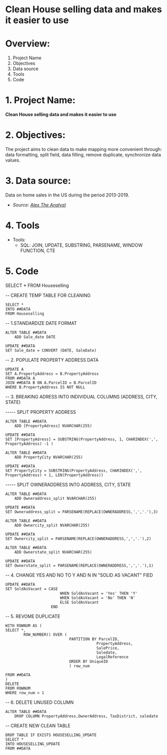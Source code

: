 # Clean House selling data and makes it easier to use

# Overview:
1. Project Name
2. Objectives
3. Data source
4. Tools
5. Code


# 1. Project Name:

**Clean House selling data and makes it easier to use**

# 2. Objectives:

The project aims to clean data to make mapping more convenient through: data formatting, split field, data filling, remove duplicate, synchronize data values.

# 3. Data source:

Data on home sales in the US during the period 2013-2019.
- *Source: [Alex The Analyst](https://github.com/AlexTheAnalyst/PortfolioProjects/blob/main/Nashville%20Housing%20Data%20for%20Data%20Cleaning.xlsx)*

# 4. Tools

- Tools:
  * SQL: JOIN, UPDATE, SUBSTRING, PARSENAME, WINDOW FUNCTION, CTE

# 5. Code
	
SELECT * 
FROM Houseselling

-- CREATE TEMP TABLE FOR CLEANING

	SELECT *
	INTO ##DATA
	FROM Houseselling

-- 1.STANDARDIZE DATE FORMAT

	ALTER TABLE ##DATA
		ADD Sale_date DATE 

	UPDATE ##DATA
	SET Sale_date = CONVERT (DATE, SaleDate)

-- 2. POPULATE PROPERTY ADDRESS DATA
	
	UPDATE A
	SET A.PropertyAddress = B.PropertyAddress
	FROM ##DATA A
	JOIN ##DATA B ON A.ParcelID = B.ParcelID
	WHERE B.PropertyAddress IS NOT NULL

-- 3. BREAKING ADRESS INTO INDIVIDUAL COLUMNS (ADDRESS, CITY, STATE)

----- SPLIT PROPERTY ADDRESS

	ALTER TABLE ##DATA
		ADD [PropertyAdress] NVARCHAR(255)

	UPDATE ##DATA
	SET [PropertyAdress] = SUBSTRING(PropertyAddress, 1, CHARINDEX(',', PropertyAddress) -1 )
	
	ALTER TABLE ##DATA
		ADD PropertyCity NVARCHAR(255)

	UPDATE ##DATA
	SET PropertyCity = SUBSTRING(PropertyAddress, CHARINDEX(',', PropertyAddress) + 1, LEN(PropertyAddress))
	
----- SPLIT OWNERADDRESS INTO ADDRESS, CITY, STATE

	ALTER TABLE ##DATA
		ADD Owneraddress_split NVARCHAR(255)
	
	UPDATE ##DATA
	SET Owneraddress_split = PARSENAME(REPLACE(OWNERADDRESS,',','.'),3)

	ALTER TABLE ##DATA
		ADD Ownercity_split NVARCHAR(255)
	
	UPDATE ##DATA
	SET Ownercity_split = PARSENAME(REPLACE(OWNERADDRESS,',','.'),2)

	ALTER TABLE ##DATA
		ADD Ownerstate_split NVARCHAR(255)
	
	UPDATE ##DATA
	SET Ownerstate_split = PARSENAME(REPLACE(OWNERADDRESS,',','.'),1)

-- 4. CHANGE YES AND NO TO Y AND N IN  "SOLID AS VACANT" FIED

	UPDATE ##DATA
	SET SoldAsVacant = CASE		
							WHEN SoldAsVacant = 'Yes' THEN 'Y'
							WHEN SoldAsVacant = 'No' THEN 'N'
							ELSE SoldAsVacant
						END

-- 5. REVOME DUPLICATE

	WITH ROWNUM AS (
	SELECT *,
			ROW_NUMBER() OVER (	
								PARTITION BY ParcelID,
											PropertyAddress,
											SalePrice,
											Saledate,
											LegalReference
								ORDER BY UniqueID
								) row_num

	FROM ##DATA
	)
	DELETE 
	FROM ROWNUM
	WHERE row_num > 1

-- 6. DELETE UNUSED COLUMN
	
	ALTER TABLE ##DATA
		DROP COLUMN PropertyAddress,OwnerAddress, TaxDistrict, saledate

-- CREATE NEW CLEAN TABLE
	
	DROP TABLE IF EXISTS HOUSESELLING_UPDATE
	SELECT *
	INTO HOUSESELLING_UPDATE
	FROM ##DATA
 
